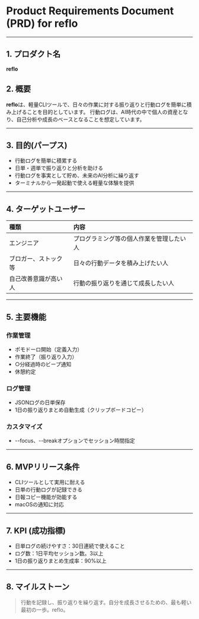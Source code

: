 # Product Requirements Document (PRD) for reflo

---

## 1. プロダクト名
**reflo**

## 2. 概要

**reflo**は、軽量CLIツールで、日々の作業に対する振り返りと行動ログを簡単に積み上げることを目的としています。
行動ログは、AI時代の中で個人の資産となり、自己分析や成長のベースとなることを想定しています。

---

## 3. 目的(パープス)

- 行動ログを簡単に積累する
- 日単・週単で振り返りと分析を助ける
- 行動ログを事実として貯め、未来のAI分析に繰り返す
- ターミナルから一発起動で使える軽量な体験を提供

---

## 4. ターゲットユーザー

| 種類 | 内容 |
|:--|:--|
| エンジニア | プログラミング等の個人作業を管理したい人 |
| ブロガー、ストック等 | 日々の行動データを積み上げたい人 |
| 自己改善意識が高い人 | 行動の振り返りを通じて成長したい人 |

---

## 5. 主要機能

### 作業管理
- ポモドーロ開始（定義入力）
- 作業終了（振り返り入力）
- ○分経過時のビープ通知
- 休憩約定

### ログ管理
- JSONログの日単保存
- 1日の振り返りまとめ自動生成（クリップボードコピー）

### カスタマイズ
- --focus、--breakオプションでセッション時間指定

---

## 6. MVPリリース条件

- CLIツールとして実用に耐える
- 日単の行動ログが記録できる
- 日報コピー機能が効能する
- macOSの通知に対応

---

## 7. KPI (成功指標)

- 日単ログの続けやすさ：30日連続で使えること
- ログ数：1日平均セッション数。3以上
- 1日の振り返りまとめ生成率：90%以上

---

## 8. マイルストーン

> 行動を記録し、振り返りを繰り返す。自分を成長させるための、最も軽い最初の一歩。reflo。

